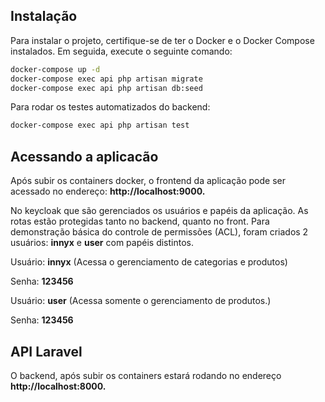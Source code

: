 ## Instalação

Para instalar o projeto, certifique-se de ter o Docker e o Docker Compose instalados. Em seguida, execute o seguinte comando:

```bash
docker-compose up -d
docker-compose exec api php artisan migrate
docker-compose exec api php artisan db:seed
```

Para rodar os testes automatizados do backend:

```bash
docker-compose exec api php artisan test
```

## Acessando a aplicacão
Após subir os containers docker, o frontend da aplicação pode ser acessado no endereço: <b>http://localhost:9000.</b>

No keycloak que são gerenciados os usuários e papéis da aplicação. As rotas estão protegidas tanto no backend, quanto no front. Para demonstração básica do controle de permissões (ACL), foram criados 2 usuários: <b>innyx</b> e <b>user</b> com papéis distintos.

Usuário: <b>innyx</b> (Acessa o gerenciamento de categorias e produtos)

Senha: <b>123456</b>


Usuário: <b>user</b> (Acessa somente o gerenciamento de produtos.)

Senha: <b>123456</b>

## API Laravel
O backend, após subir os containers estará rodando no endereço <b>http://localhost:8000.</b>

